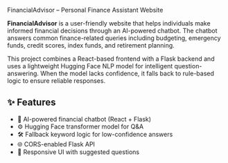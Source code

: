  FinancialAdvisor – Personal Finance Assistant Website

**FinancialAdvisor** is a user-friendly website that helps individuals make informed financial decisions through an AI-powered chatbot. The chatbot answers common finance-related queries including budgeting, emergency funds, credit scores, index funds, and retirement planning.

This project combines a React-based frontend with a Flask backend and uses a lightweight Hugging Face NLP model for intelligent question-answering. When the model lacks confidence, it falls back to rule-based logic to ensure reliable responses.

## ✨ Features

- 💬 AI-powered financial chatbot (React + Flask)
- ⚙️ Hugging Face transformer model for Q&A
- 🛠️ Fallback keyword logic for low-confidence answers
- 🌐 CORS-enabled Flask API
- 📱 Responsive UI with suggested questions
